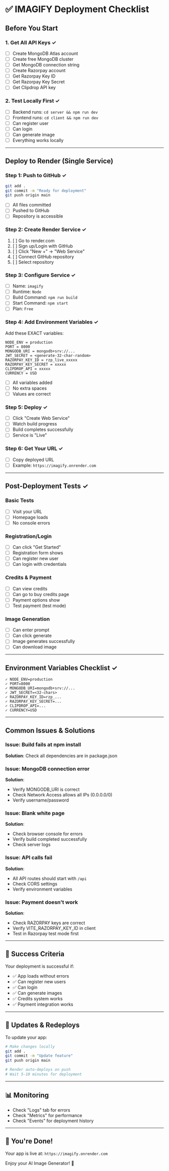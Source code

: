 # ✅ IMAGIFY Deployment Checklist

## Before You Start

### 1. Get All API Keys ✓
- [ ] Create MongoDB Atlas account
- [ ] Create free MongoDB cluster  
- [ ] Get MongoDB connection string
- [ ] Create Razorpay account
- [ ] Get Razorpay Key ID
- [ ] Get Razorpay Key Secret
- [ ] Get Clipdrop API key

### 2. Test Locally First ✓
- [ ] Backend runs: `cd server && npm run dev`
- [ ] Frontend runs: `cd client && npm run dev`
- [ ] Can register user
- [ ] Can login
- [ ] Can generate image
- [ ] Everything works locally

---

## Deploy to Render (Single Service)

### Step 1: Push to GitHub ✓
```bash
git add .
git commit -m "Ready for deployment"
git push origin main
```
- [ ] All files committed
- [ ] Pushed to GitHub
- [ ] Repository is accessible

### Step 2: Create Render Service ✓
1. [ ] Go to render.com
2. [ ] Sign up/Login with GitHub
3. [ ] Click "New +" → "Web Service"
4. [ ] Connect GitHub repository
5. [ ] Select repository

### Step 3: Configure Service ✓
- [ ] Name: `imagify`
- [ ] Runtime: `Node`
- [ ] Build Command: `npm run build`
- [ ] Start Command: `npm start`
- [ ] Plan: `Free`

### Step 4: Add Environment Variables ✓

Add these EXACT variables:

```env
NODE_ENV = production
PORT = 8000
MONGODB_URI = mongodb+srv://...
JWT_SECRET = <generate-32-char-random>
RAZORPAY_KEY_ID = rzp_live_xxxxx
RAZORPAY_KEY_SECRET = xxxxx
CLIPDROP_API = xxxxx
CURRENCY = USD
```

- [ ] All variables added
- [ ] No extra spaces
- [ ] Values are correct

### Step 5: Deploy ✓
- [ ] Click "Create Web Service"
- [ ] Watch build progress
- [ ] Build completes successfully
- [ ] Service is "Live"

### Step 6: Get Your URL ✓
- [ ] Copy deployed URL
- [ ] Example: `https://imagify.onrender.com`

---

## Post-Deployment Tests ✓

### Basic Tests
- [ ] Visit your URL
- [ ] Homepage loads
- [ ] No console errors

### Registration/Login
- [ ] Can click "Get Started"
- [ ] Registration form shows
- [ ] Can register new user
- [ ] Can login with credentials

### Credits & Payment
- [ ] Can view credits
- [ ] Can go to buy credits page
- [ ] Payment options show
- [ ] Test payment (test mode)

### Image Generation
- [ ] Can enter prompt
- [ ] Can click generate
- [ ] Image generates successfully
- [ ] Can download image

---

## Environment Variables Checklist ✓

```
✓ NODE_ENV=production
✓ PORT=8000
✓ MONGODB_URI=mongodb+srv://...
✓ JWT_SECRET=<32-chars>
✓ RAZORPAY_KEY_ID=rzp_...
✓ RAZORPAY_KEY_SECRET=...
✓ CLIPDROP_API=...
✓ CURRENCY=USD
```

---

## Common Issues & Solutions

### Issue: Build fails at npm install
**Solution**: Check all dependencies are in package.json

### Issue: MongoDB connection error  
**Solution**: 
- Verify MONGODB_URI is correct
- Check Network Access allows all IPs (0.0.0.0/0)
- Verify username/password

### Issue: Blank white page
**Solution**: 
- Check browser console for errors
- Verify build completed successfully
- Check server logs

### Issue: API calls fail
**Solution**:
- All API routes should start with `/api`
- Check CORS settings
- Verify environment variables

### Issue: Payment doesn't work
**Solution**:
- Check RAZORPAY keys are correct
- Verify VITE_RAZORPAY_KEY_ID in client
- Test in Razorpay test mode first

---

## 🎉 Success Criteria

Your deployment is successful if:
- ✅ App loads without errors
- ✅ Can register new users
- ✅ Can login
- ✅ Can generate images
- ✅ Credits system works
- ✅ Payment integration works

---

## 🔄 Updates & Redeploys

To update your app:
```bash
# Make changes locally
git add .
git commit -m "Update feature"
git push origin main

# Render auto-deploys on push
# Wait 5-10 minutes for deployment
```

---

## 📊 Monitoring

- Check "Logs" tab for errors
- Check "Metrics" for performance
- Check "Events" for deployment history

---

## 🚀 You're Done!

Your app is live at: `https://imagify.onrender.com`

Enjoy your AI Image Generator! 🎨
